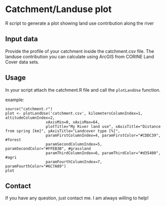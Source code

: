 # Catchment/Landuse plot
R script to generate a plot showing land use contribution along the river

## Input data
Provide the profile of your catchment inside the catchment.csv file.
The landuse contribution you can calculate using ArcGIS from CORINE Land Cover data sets.

## Usage
In your script attach the catchment.R file and call the `plotLandUse` function.

example:
```
source("catchment.r")
plot <- plotLandUse('catchment.csv', kilometersColumnIndex=1, altitudeColumnIndex=2, 
                  xAxisMin=0, xAxisMax=64,
                  plotTitle="My River land use", xAxisTitle="Distance from spring [km]", yAxisTitle="Landcover type [%]",
                  paramFirstColumnIndex=4, paramFirstColor="#CDDC39", #forest
                  paramSecondColumnIndex=5, paramSecondColor="#FFEB3B", #grassland
                  paramThirdColumnIndex=6, paramThirdColor="#d35400", #agri
                  paramFourthColumnIndex=7, paramFourthColor="#6C7A89")
plot
```

## Contact
If you have any question, just contact me. I am always willing to help!

